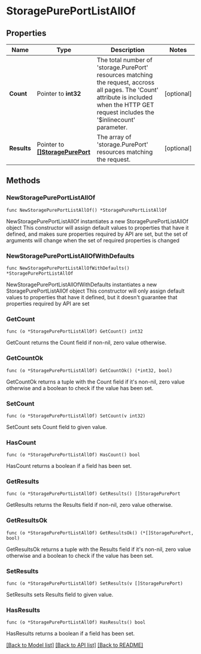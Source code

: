# StoragePurePortListAllOf

## Properties

Name | Type | Description | Notes
------------ | ------------- | ------------- | -------------
**Count** | Pointer to **int32** | The total number of &#39;storage.PurePort&#39; resources matching the request, accross all pages. The &#39;Count&#39; attribute is included when the HTTP GET request includes the &#39;$inlinecount&#39; parameter. | [optional] 
**Results** | Pointer to [**[]StoragePurePort**](storage.PurePort.md) | The array of &#39;storage.PurePort&#39; resources matching the request. | [optional] 

## Methods

### NewStoragePurePortListAllOf

`func NewStoragePurePortListAllOf() *StoragePurePortListAllOf`

NewStoragePurePortListAllOf instantiates a new StoragePurePortListAllOf object
This constructor will assign default values to properties that have it defined,
and makes sure properties required by API are set, but the set of arguments
will change when the set of required properties is changed

### NewStoragePurePortListAllOfWithDefaults

`func NewStoragePurePortListAllOfWithDefaults() *StoragePurePortListAllOf`

NewStoragePurePortListAllOfWithDefaults instantiates a new StoragePurePortListAllOf object
This constructor will only assign default values to properties that have it defined,
but it doesn't guarantee that properties required by API are set

### GetCount

`func (o *StoragePurePortListAllOf) GetCount() int32`

GetCount returns the Count field if non-nil, zero value otherwise.

### GetCountOk

`func (o *StoragePurePortListAllOf) GetCountOk() (*int32, bool)`

GetCountOk returns a tuple with the Count field if it's non-nil, zero value otherwise
and a boolean to check if the value has been set.

### SetCount

`func (o *StoragePurePortListAllOf) SetCount(v int32)`

SetCount sets Count field to given value.

### HasCount

`func (o *StoragePurePortListAllOf) HasCount() bool`

HasCount returns a boolean if a field has been set.

### GetResults

`func (o *StoragePurePortListAllOf) GetResults() []StoragePurePort`

GetResults returns the Results field if non-nil, zero value otherwise.

### GetResultsOk

`func (o *StoragePurePortListAllOf) GetResultsOk() (*[]StoragePurePort, bool)`

GetResultsOk returns a tuple with the Results field if it's non-nil, zero value otherwise
and a boolean to check if the value has been set.

### SetResults

`func (o *StoragePurePortListAllOf) SetResults(v []StoragePurePort)`

SetResults sets Results field to given value.

### HasResults

`func (o *StoragePurePortListAllOf) HasResults() bool`

HasResults returns a boolean if a field has been set.


[[Back to Model list]](../README.md#documentation-for-models) [[Back to API list]](../README.md#documentation-for-api-endpoints) [[Back to README]](../README.md)


